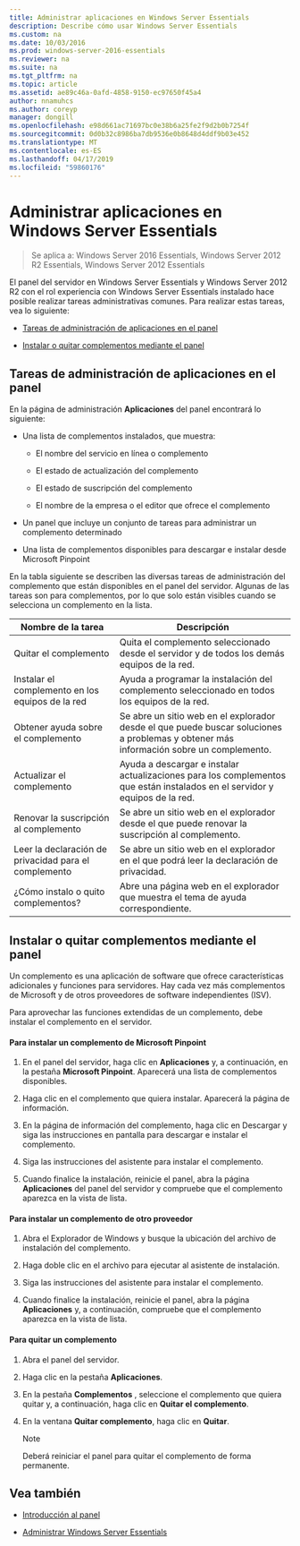 ```yaml
---
title: Administrar aplicaciones en Windows Server Essentials
description: Describe cómo usar Windows Server Essentials
ms.custom: na
ms.date: 10/03/2016
ms.prod: windows-server-2016-essentials
ms.reviewer: na
ms.suite: na
ms.tgt_pltfrm: na
ms.topic: article
ms.assetid: ae89c46a-0afd-4858-9150-ec97650f45a4
author: nnamuhcs
ms.author: coreyp
manager: dongill
ms.openlocfilehash: e98d661ac71697bc0e38b6a25fe2f9d2b0b7254f
ms.sourcegitcommit: 0d0b32c8986ba7db9536e0b8648d4ddf9b03e452
ms.translationtype: MT
ms.contentlocale: es-ES
ms.lasthandoff: 04/17/2019
ms.locfileid: "59860176"
---
```

# <a name="manage-applications-in-windows-server-essentials"></a>Administrar aplicaciones en Windows Server Essentials

>Se aplica a: Windows Server 2016 Essentials, Windows Server 2012 R2 Essentials, Windows Server 2012 Essentials
 
 El panel del servidor en Windows Server Essentials y Windows Server 2012 R2 con el rol experiencia con Windows Server Essentials instalado hace posible realizar tareas administrativas comunes. Para realizar estas tareas, vea lo siguiente:  
  
-   [Tareas de administración de aplicaciones en el panel](Manage-Applications-in-Windows-Server-Essentials.md#BKMK_1)  
  
-   [Instalar o quitar complementos mediante el panel](Manage-Applications-in-Windows-Server-Essentials.md#BKMK_2)  
  
##  <a name="BKMK_1"></a> Tareas de administración de aplicaciones en el panel  
 En la página de administración **Aplicaciones** del panel encontrará lo siguiente:  
  
-   Una lista de complementos instalados, que muestra:  
  
    -   El nombre del servicio en línea o complemento  
  
    -   El estado de actualización del complemento  
  
    -   El estado de suscripción del complemento  
  
    -   El nombre de la empresa o el editor que ofrece el complemento  
  
-   Un panel que incluye un conjunto de tareas para administrar un complemento determinado  
  
-   Una lista de complementos disponibles para descargar e instalar desde Microsoft Pinpoint  
  
 En la tabla siguiente se describen las diversas tareas de administración del complemento que están disponibles en el panel del servidor. Algunas de las tareas son para complementos, por lo que solo están visibles cuando se selecciona un complemento en la lista.  
  
|Nombre de la tarea|Descripción|  
|---------------|-----------------|  
|Quitar el complemento|Quita el complemento seleccionado desde el servidor y de todos los demás equipos de la red.|  
|Instalar el complemento en los equipos de la red|Ayuda a programar la instalación del complemento seleccionado en todos los equipos de la red.|  
|Obtener ayuda sobre el complemento|Se abre un sitio web en el explorador desde el que puede buscar soluciones a problemas y obtener más información sobre un complemento.|  
|Actualizar el complemento|Ayuda a descargar e instalar actualizaciones para los complementos que están instalados en el servidor y equipos de la red.|  
|Renovar la suscripción al complemento|Se abre un sitio web en el explorador desde el que puede renovar la suscripción al complemento.|  
|Leer la declaración de privacidad para el complemento|Se abre un sitio web en el explorador en el que podrá leer la declaración de privacidad.|  
|¿Cómo instalo o quito complementos?|Abre una página web en el explorador que muestra el tema de ayuda correspondiente.|  
  
##  <a name="BKMK_2"></a> Instalar o quitar complementos mediante el panel  
 Un complemento es una aplicación de software que ofrece características adicionales y funciones para servidores. Hay cada vez más complementos de Microsoft y de otros proveedores de software independientes (ISV).  
  
 Para aprovechar las funciones extendidas de un complemento, debe instalar el complemento en el servidor.  
  
#### <a name="to-install-an-add-in-from-microsoft-pinpoint"></a>Para instalar un complemento de Microsoft Pinpoint  
  
1.  En el panel del servidor, haga clic en **Aplicaciones** y, a continuación, en la pestaña **Microsoft Pinpoint**.  Aparecerá una lista de complementos disponibles.  
  
2.  Haga clic en el complemento que quiera instalar. Aparecerá la página de información.  
  
3.  En la página de información del complemento, haga clic en Descargar y siga las instrucciones en pantalla para descargar e instalar el complemento.  
  
4.  Siga las instrucciones del asistente para instalar el complemento.  
  
5.  Cuando finalice la instalación, reinicie el panel, abra la página **Aplicaciones** del panel del servidor y compruebe que el complemento aparezca en la vista de lista.  
  
#### <a name="to-install-an-add-in-from-another-provider"></a>Para instalar un complemento de otro proveedor  
  
1.  Abra el Explorador de Windows y busque la ubicación del archivo de instalación del complemento.  
  
2.  Haga doble clic en el archivo para ejecutar al asistente de instalación.  
  
3.  Siga las instrucciones del asistente para instalar el complemento.  
  
4.  Cuando finalice la instalación, reinicie el panel, abra la página **Aplicaciones** y, a continuación, compruebe que el complemento aparezca en la vista de lista.  
  
#### <a name="to-remove-an-add-in"></a>Para quitar un complemento  
  
1.  Abra el panel del servidor.  
  
2.  Haga clic en la pestaña **Aplicaciones**.  
  
3.  En la pestaña **Complementos** , seleccione el complemento que quiera quitar y, a continuación, haga clic en **Quitar el complemento**.  
  
4.  En la ventana **Quitar complemento**, haga clic en **Quitar**.  
  
    > [!NOTE]
    >  Deberá reiniciar el panel para quitar el complemento de forma permanente.  
  
## <a name="see-also"></a>Vea también  
  
-   [Introducción al panel](Overview-of-the-Dashboard-in-Windows-Server-Essentials.md)  
  
-   [Administrar Windows Server Essentials](Manage-Windows-Server-Essentials.md)
